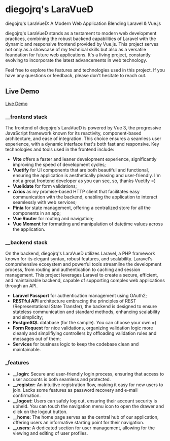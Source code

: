 
# diegojrq's LaraVueD

diegojrq's LaraVueD: A Modern Web Application Blending Laravel & Vue.js

diegojrq's LaraVueD stands as a testament to modern web development practices, combining the robust backend capabilities of Laravel with the dynamic and responsive frontend provided by Vue.js. This project serves not only as a showcase of my technical skills but also as a versatile foundation for future web applications. It's a living project, constantly evolving to incorporate the latest advancements in web technology.

Feel free to explore the features and technologies used in this project. If you have any questions or feedback, please don't hesitate to reach out.

## Live Demo

[Live Demo](https://laravued.diegoqueiroz.dev/)

### __frontend stack

The frontend of diegojrq's LaraVueD is powered by Vue 3, the progressive JavaScript framework known for its reactivity, component-based architecture, and ease of integration. This choice ensures a seamless user experience, with a dynamic interface that's both fast and responsive. Key technologies and tools used in the frontend include:

- **Vite** offers a faster and leaner development experience, significantly improving the speed of development cycles;
- **Vuetify** for UI components that are both beautiful and functional, ensuring the application is aesthetically pleasing and user-friendly. I'm not a great frontend developer as you can see, so, thanks Vuetify =)
- **Vuelidate** for form validations;
- **Axios** as my promise-based HTTP client that facilitates easy communication with the backend, enabling the application to interact seamlessly with web services;
- **Pinia** for state management, offering a centralized store for all the components in an app;
- **Vue Router** for routing and navigation;
- **Vue Moment** for formatting and manipulation of datetime values across the application.

### __backend stack

On the backend, diegojrq's LaraVueD utilizes Laravel, a PHP framework known for its elegant syntax, robust features, and scalability. Laravel's comprehensive ecosystem and powerful tools streamline the development process, from routing and authentication to caching and session management. This project leverages Laravel to create a secure, efficient, and maintainable backend, capable of supporting complex web applications through an API.

- **Laravel Passport** for authentication management using OAuth2;
- **RESTful API** architecture embracing the principles of REST (Representational State Transfer), the backend is designed to ensure stateless communication and standard methods, enhancing scalability and simplicity;
- **PostgreSQL** database (for the sample). You can choose your own =)
- **Form Request** for nice validations, organizing validation logic more cleanly and simplifiying controllers by offloading validation rules and messages out of them;
- **Services** for business logic to keep the codebase clean and maintainable.

### _features

- **__login:** Secure and user-friendly login process, ensuring that access to user accounts is both seamless and protected.
- **__register:** An intuitive registration flow, making it easy for new users to join. Lacks some features as password recovery and e-mail confirmation.
- **__logout:** Users can safely log out, ensuring their account security is upheld. You can touch the navigation menu icon to open the drawer and click on the logout button.
- **__home:** The home page serves as the central hub of our application, offering users an informative starting point for their navigation.
- **__users:** A dedicated section for user management, allowing for the viewing and editing of user profiles.
